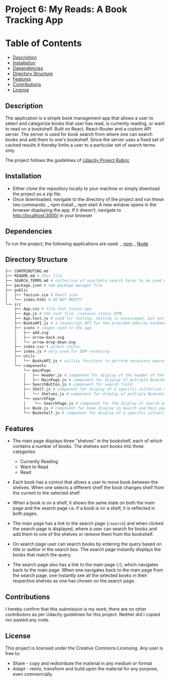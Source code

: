 # Project 6: My Reads: A Book Tracking App

# Table of Contents

-   [Description](#description)
-   [Installation](#installation)
-   [Dependencies](#dependencies)
-   [Directory Structure](#directory-structure)
-   [Features](#features)
-   [Contributions](#contributions)
-   [License](#license)

## Description

The application is a simple book management app that allows a user to select and categorize books that user has read, is currently reading, or want to read on a bookshelf. Built on React, React-Router and a custom API server. The server is used for book search from where one can search books and add them to one's bookshelf. Since the server uses a fixed set of cached results it thereby limits a user to a particular set of search terms only.

The project follows the guidelines of [Udacity Project Rubric](https://review.udacity.com/#!/rubrics/918/view)

## Installation

-   Either clone the repository locally to your machine or simply download the project as a zip file.
-   Once downloaded, navigate to the directory of the project and run these two commands:
    _ npm install
    _ npm start
    A new window opens in the browser displaying the app. If it doesn't, navigate to [http://localhost:3000/](http://localhost:3000/) in your browser

## Dependencies

To run the project, the following applications are used:
_ [npm](https://www.npmjs.com/)
_ [Node](https://nodejs.org/en/)

## Directory Structure

```bash
├── CONTRIBUTING.md
├── README.md # this file
├── SEARCH_TERMS.md # collection of available search terms to be used with the app
├── package.json # npm package manager file
├── public
│   ├── favicon.ico # React icon
│   └── index.html # DO NOT MODIFY
└── src
    ├── App.css # file that styles app
    ├── App.js # the root file, contains static HTML
    ├── App.test.js # used for testing, testing is encouraged, but not required
    ├── BooksAPI.js # a JavaScript API for the provided Udacity backend
    ├── icons # images used in the app
    │   ├── add.svg
    │   ├── arrow-back.svg
    │   └── arrow-drop-down.svg
    ├── index.css # global styles
    ├── index.js # only used for DOM rendering
    ├── utils
    │   └── BooksAPI.js # utility functions to perform necessary operations on the backend
    └── components
        └── mainPage
        │   ├── Header.js # component for display of the header of the main page
        │   ├── MainPage.js # component for display of multiple Bookshelf components
        ├── SearchButton.js # component for search field
        ├── Shelf.js # component for display of a specific collection of books
        │   └── Shelves.js # component for display of multiple Bookshelf components
        └── searchPage
        │    └── SearchPage.js # component for the display of search entry and results
        ├── Book.js # component for book display in Search and Main page
        └── Bookshelf.js # component for display of a specific collection of books
```

## Features

-   The main page displays three "shelves" in the bookshelf, each of which contains a number of books. The shelves sort books into three categories:
    -   Currently Reading
    -   Want to Read
    -   Read
-   Each book has a control that allows a user to move book between the shelves. When one selects a different shelf the book changes shelf from the current to the selected shelf.

-   When a book is on a shelf, it shows the same state on both the main page and the search page i.e. if a book is on a shelf, it is reflected in both pages.

-   The main page has a link to the search page (`/search`) and when clicked the search page is displayed, where a user can search for books and add them to one of the shelves or remove them from the bookshelf.

-   On search page user can search books by entering the query based on title or author in the search box. The search page instantly displays the books that match the query.

-   The search page also has a link to the main page (`/`), which navigates back to the main page. When one navigates back to the main page from the search page, one instantly see all the selected books in their respective shelves as one has chosen on the search page.

## Contributions

I hereby confirm that this submission is my work; there are no other contributors as per Udacity guidelines for this project. Neither did I copied nor pasted any code.

## License

This project is licensed under the Creative Commons Licensing. Any user is free to:

-   Share - copy and redistribute the material in any medium or format
-   Adapt - remix, transform and build upon the material for any purpose, even commercially.
